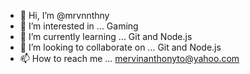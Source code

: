 - 👋 Hi, I’m @mrvnnthny
- 👀 I’m interested in ... Gaming
- 🌱 I’m currently learning ... Git and Node.js
- 💞️ I’m looking to collaborate on ... Git and Node.js
- 📫 How to reach me ... mervinanthonyto@yahoo.com

<!---
mrvnnthny/mrvnnthny is a ✨ special ✨ repository because its `README.md` (this file) appears on your GitHub profile.
You can click the Preview link to take a look at your changes.
--->

